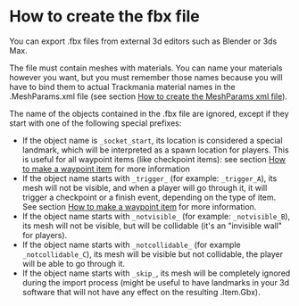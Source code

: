 # How to create the fbx file

You can export .fbx files from external 3d editors such as Blender or 3ds Max.

The file must contain meshes with materials.
You can name your materials however you want, but you must remember those names because you will have to bind them to actual Trackmania material names in the .MeshParams.xml file (see section [How to create the MeshParams xml file]).

The name of the objects contained in the .fbx file are ignored, except if they start with one of the following special prefixes:
  - If the object name is `_socket_start`, its location is considered a special landmark, which will be interpreted as a spawn location for players. This is useful for all waypoint items (like checkpoint items): see section [How to make a waypoint item] for more information
  - If the object name starts with `_trigger_` (for example: `_trigger_A`), its mesh will not be visible, and when a player will go through it, it will trigger a checkpoint or a finish event, depending on the type of item. See section [How to make a waypoint item] for more information.
  - If the object name starts with `_notvisible_` (for example: `_notvisible_B`), its mesh will not be visible, but will be collidable (it's an "invisible wall" for players).
  - If the object name starts with `_notcollidable_` (for example `_notcollidable_C`), its mesh will be visible but not collidable, the player will be able to go through it.
  - If the object name starts with `_skip_`, its mesh will be completely ignored during the import process (might be useful to have landmarks in your 3d software that will not have any effect on the resulting .Item.Gbx).

[How to create the MeshParams xml file]: ../04-how-to-create-the-meshparams-xml-file/
[How to make a waypoint item]: ../07-how-to-make-a-waypoint-item/